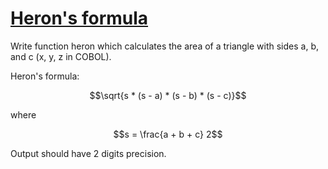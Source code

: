 # [Heron's formula](https://www.codewars.com/kata/herons-formula-1 "https://www.codewars.com/kata/57aa218e72292d98d500240f")

Write function heron which calculates the area of a triangle with sides a, b, and c (x, y, z in
COBOL).

Heron's formula:

```math
\sqrt{s * (s - a) * (s - b) * (s - c)}
```

where

```math
s = \frac{a + b + c} 2
```

Output should have 2 digits precision.